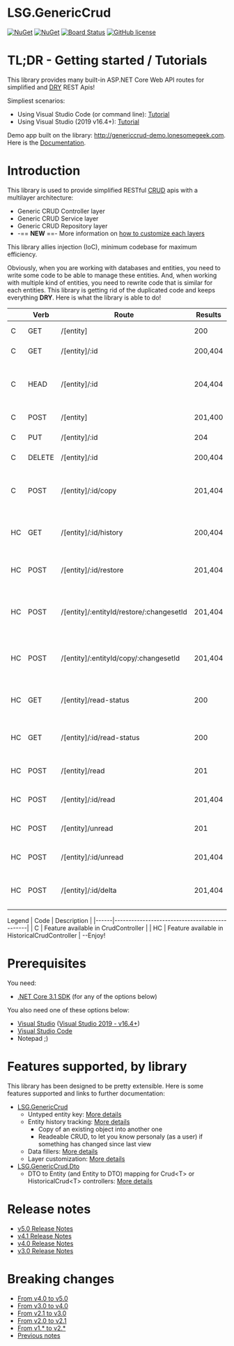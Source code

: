 # LSG.GenericCrud
[![NuGet](https://img.shields.io/nuget/dt/LSG.GenericCrud.svg)](https://www.nuget.org/packages/LSG.GenericCrud)
[![NuGet](https://img.shields.io/nuget/v/LSG.GenericCrud.svg)](https://www.nuget.org/packages/LSG.GenericCrud)
[![Board Status](https://dev.azure.com/lonesomegeek/ddef9b23-a7fc-461f-ade2-bcb9e4e6e579/e5c916ea-37ad-4bba-9ab4-ad6a5070fe19/_apis/work/boardbadge/3c551e06-0bb9-4488-8681-5d1b7cbbaea2)](https://dev.azure.com/lonesomegeek/ddef9b23-a7fc-461f-ade2-bcb9e4e6e579/_boards/board/t/e5c916ea-37ad-4bba-9ab4-ad6a5070fe19/Microsoft.RequirementCategory)
[![GitHub license](https://img.shields.io/github/license/lonesomegeek/LSG.GenericCrud.svg)](https://github.com/lonesomegeek/LSG.GenericCrud/blob/master/LICENSE)

# TL;DR - Getting started / Tutorials

This library provides many built-in ASP.NET Core Web API routes for simplified and [DRY] REST Apis!

Simpliest scenarios:
- Using Visual Studio Code (or command line): [Tutorial](docs/Tutorials/VisualStudioCode.md)
- Using Visual Studio (2019 v16.4+): [Tutorial](docs/Tutorials/VisualStudio.md)

Demo app built on the library: http://genericcrud-demo.lonesomegeek.com. Here is the [Documentation](LSG.GenericCrud.Samples/README.md).

# Introduction
This library is used to provide simplified RESTful [CRUD] apis with a multilayer architecture:
- Generic CRUD Controller layer
- Generic CRUD Service layer
- Generic CRUD Repository layer 
- -== **NEW** ==- More information on [how to customize each layers](./docs/CustomLayers/README.md)

This library allies injection (IoC), minimum codebase for maximum efficiency.

Obviously, when you are working with databases and entities, you need to write some code to be able to manage these entities. And, when working with multiple kind of entities, you need to rewrite code that is similar for each entities. This library is getting rid of the duplicated code and keeps everything **DRY**. Here is what the library is able to do!

|    | Verb   | Route                                    | Results | Description                                       |
|----|--------|------------------------------------------|---------|---------------------------------------------------|
| C  | GET    | /[entity]                                | 200     | Retreive all objects                              |
| C  | GET    | /[entity]/:id                            | 200,404 | Retreive one object                               |
| C  | HEAD   | /[entity]/:id                            | 204,404 | Get an indication of the existance of an object   |
| C  | POST   | /[entity]                                | 201,400 | Create an object                                  |
| C  | PUT    | /[entity]/:id                            | 204     | Update an object                                  |
| C  | DELETE | /[entity]/:id                            | 200,404 | Delete an object                                  |
| C  | POST   | /[entity]/:id/copy                       | 201,404 | Copy active version of an object in a new object  |
| HC | GET    | /[entity]/:id/history                    | 200,404 | Get transaction history of an object              |
| HC | POST   | /[entity]/:id/restore                    | 201,404 | Restore a deleted object in a new object          |
| HC | POST   | /[entity]/:entityId/restore/:changesetId | 201,404 | Restore a version of an object in the same object |
| HC | POST   | /[entity]/:entityId/copy/:changesetId    | 201,404 | Copy a version of an object in to a new object    |
| HC | GET    | /[entity]/read-status                    | 200     | Retreive all object with their read status        |
| HC | GET    | /[entity]/:id/read-status                | 200     | Retreive one object with its read status          |
| HC | POST   | /[entity]/read                           | 201     | Mark all objects as "read"                        |
| HC | POST   | /[entity]/:id/read                       | 201,404 | Mark one object as "read"                         |
| HC | POST   | /[entity]/unread                         | 201     | Mark all object as "unread"                       |
| HC | POST   | /[entity]/:id/unread                     | 201,404 | Mark one object as "unread"                       |
| HC | POST   | /[entity]/:id/delta                      | 201,404 | Extract change delta of one object                |

Legend
| Code | Description                                   |
|------|-----------------------------------------------|
| C    | Feature available in CrudController           |
| HC   | Feature available in HistoricalCrudController |
--Enjoy!

# Prerequisites
You need:
- [.NET Core 3.1 SDK](https://dotnet.microsoft.com/download/dotnet-core/3.1) (for any of the options below)

You also need one of these options below:
- [Visual Studio](https://www.visualstudio.com/downloads/) ([Visual Studio 2019 - v16.4+](https://devblogs.microsoft.com/dotnet/announcing-net-core-3-1/))
- [Visual Studio Code](https://code.visualstudio.com/)
- Notepad ;)

# Features supported, by library

This library has been designed to be pretty extensible. Here is some features supported and links to further documentation:

- [LSG.GenericCrud](https://www.nuget.org/packages/LSG.GenericCrud/) 
    - Untyped entity key: [More details](./docs/Features/UntypedEntityKey.md)
    - Entity history tracking: [More details](./docs/Features/HistoricalCrud.md)
        - Copy of an existing object into another one
        - Readeable CRUD, to let you know personaly (as a user) if something has changed since last view
    - Data fillers: [More details](./docs/Features/DataFillers.md)
    - Layer customization: [More details](./docs/CustomLayers/README.md)
- [LSG.GenericCrud.Dto](https://www.nuget.org/packages/LSG.GenericCrud.Dto/)
    - DTO to Entity (and Entity to DTO) mapping for Crud\<T> or HistoricalCrud\<T> controllers: [More details](./docs/Features/DTO.md)

# Release notes
- [v5.0 Release Notes](docs/ReleaseNotes/v5.0.md)
- [v4.1 Release Notes](docs/ReleaseNotes/v4.1.md)
- [v4.0 Release Notes](docs/ReleaseNotes/v4.0.md)
- [v3.0 Release Notes](docs/ReleaseNotes/v3.0.md)

# Breaking changes
- [From v4.0 to v5.0](docs/BreakingChanges/From-v4.0-to-v5.0.md)
- [From v3.0 to v4.0](docs/BreakingChanges/From-v3.0-to-v4.0.md)
- [From v2.1 to v3.0](docs/BreakingChanges/From-v2.1-to-v3.0.md)
- [From v2.0 to v2.1](docs/BreakingChanges/From-v2.0-to-v2.1.md)
- [From v1.* to v2.*](docs/BreakingChanges/From-v1-to-v2.md)
- [Previous notes](docs/ReleaseNotes/OldReleaseNotes.md)

<!-- References -->

[CRUD]: https://en.wikipedia.org/wiki/Create,_read,_update_and_delete
[DRY]: https://en.wikipedia.org/wiki/Don%27t_repeat_yourself